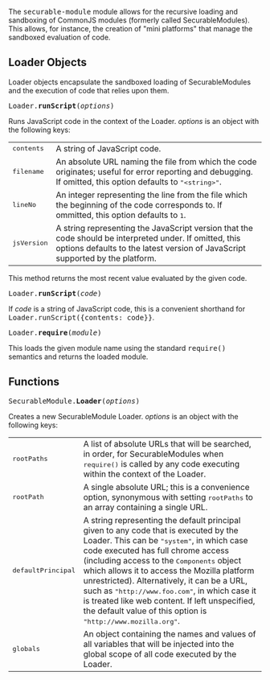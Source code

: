 The <tt>securable-module</tt> module allows for the recursive loading
and sandboxing of CommonJS modules (formerly called
SecurableModules). This allows, for instance, the creation of "mini
platforms" that manage the sandboxed evaluation of code.

## Loader Objects ##

Loader objects encapsulate the sandboxed loading of SecurableModules
and the execution of code that relies upon them.

<tt>Loader.**runScript**(*options*)</tt>

Runs JavaScript code in the context of the Loader.  *options* is an
object with the following keys:

<table>
  <tr>
    <td><tt>contents</tt></td>
    <td>A string of JavaScript code.</td>
  </tr>
  <tr>
    <td><tt>filename</tt></td>
    <td>An absolute URL naming the file from which the code
    originates; useful for error reporting and debugging. If omitted,
    this option defaults to <tt>"&lt;string&gt;"</tt>.</td>
  </tr>
  <tr>
    <td><tt>lineNo</tt></td>
    <td>An integer representing the line from the file which the
    beginning of the code corresponds to. If ommitted, this option
    defaults to <tt>1</tt>.</td>
  </tr>
  <tr>
    <td><tt>jsVersion</tt></td>
    <td>A string representing the JavaScript version that the code
    should be interpreted under. If omitted, this options defaults to
    the latest version of JavaScript supported by the platform.</td>
  </tr>
</table>

This method returns the most recent value evaluated by the given code.

<tt>Loader.**runScript**(*code*)</tt>

If *code* is a string of JavaScript code, this is a convenient
shorthand for <tt>Loader.runScript({contents: code}}</tt>.

<tt>Loader.**require**(*module*)</tt>

This loads the given module name using the standard <tt>require()</tt>
semantics and returns the loaded module.

## Functions ##

<tt>SecurableModule.**Loader**(*options*)</tt>

Creates a new SecurableModule Loader. *options* is an object with
the following keys:

<table>
  <tr>
    <td><tt>rootPaths</tt></td>
    <td>A list of absolute URLs that will be searched, in order, for
    SecurableModules when <tt>require()</tt> is called by any code
    executing within the context of the Loader.</td>
  </tr>
  <tr>
    <td><tt>rootPath</tt></td>
    <td>A single absolute URL; this is a convenience option,
    synonymous with setting <tt>rootPaths</tt> to an array containing
    a single URL.</td>
  </tr>
  <tr>
    <td><tt>defaultPrincipal</tt></td>
    <td>A string representing the default principal given to any code
    that is executed by the Loader.  This can be <tt>"system"</tt>, in
    which case code executed has full chrome access (including access
    to the <tt>Components</tt> object which allows it to access the
    Mozilla platform unrestricted).
    Alternatively, it can be a URL, such as <tt>"http://www.foo.com"</tt>,
    in which case it is treated like web content. If left unspecified,
    the default value of this option is <tt>"http://www.mozilla.org"</tt>.
    </td>
  </tr>
  <tr>
    <td><tt>globals</tt></td>
    <td>An object containing the names and values of all variables
    that will be injected into the global scope of all code executed
    by the Loader.</td>
  </tr>
</table>
